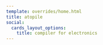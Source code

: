```yaml
---
template: overrides/home.html
title: atopile
social:
  cards_layout_options:
    title: compiler for electronics
---
```

